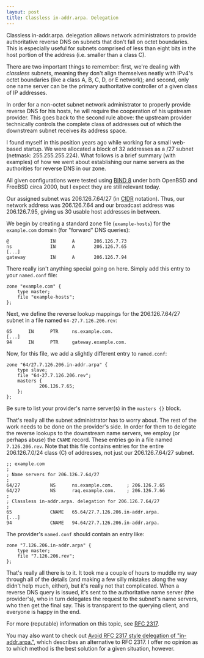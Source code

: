 ```yaml
---
layout: post
title: Classless in-addr.arpa. Delegation
---
```


Classless in-addr.arpa. delegation allows network administrators to provide
authoritative reverse DNS on subnets that don't fall on octet boundaries.
This is especially useful for subnets comprised of less than eight bits in the
host portion of the address (i.e. smaller than a class C).

There are two important things to remember: first, we're dealing with
*classless* subnets, meaning they don't align themselves neatly with IPv4's
octet boundaries (like a class A, B, C, D, or E network); and second, only one
name server can be the primary authoritative controller of a given class of IP
addresses.

In order for a non-octet subnet network administrator to properly provide
reverse DNS for his hosts, he will require the cooperation of his upstream
provider.  This goes back to the second rule above: the upstream provider
technically controls the complete class of addresses out of which the
downstream subnet receives its address space.

I found myself in this position years ago while working for a small web-based
startup.  We were allocated a block of 32 addresses as a /27 subnet (netmask:
255.255.255.224).  What follows is a brief summary (with examples) of how we
went about establishing our name servers as the authorities for reverse DNS in
our zone.

All given configurations were tested using [BIND 8][bind] under both OpenBSD
and FreeBSD circa 2000, but I expect they are still relevant today.

Our assigned subnet was 206.126.7.64/27 (in [CIDR][] notation).  Thus, our
network address was 206.126.7.64 and our broadcast address was 206.126.7.95,
giving us 30 usable host addresses in between. 

We begin by creating a standard zone file (`example-hosts`) for the
`example.com` domain (for "forward" DNS queries):

    @               IN      A       206.126.7.73
    ns              IN      A       206.126.7.65
    [...]
    gateway         IN      A       206.126.7.94

There really isn't anything special going on here.  Simply add this entry to
your `named.conf` file:

    zone "example.com" {
        type master;
        file "example-hosts";
    };

Next, we define the reverse lookup mappings for the 206.126.7.64/27 subnet in
a file named `64-27.7.126.206.rev`:

    65      IN      PTR     ns.example.com.
    [...]
    94      IN      PTR     gateway.example.com.

Now, for this file, we add a slightly different entry to `named.conf`:

    zone "64/27.7.126.206.in-addr.arpa" {
        type slave;     
        file "64-27.7.126.206.rev";
        masters {
                206.126.7.65;
        };
    };

Be sure to list your provider's name server(s) in the `masters {}` block. 

That's really all the subnet administrator has to worry about.  The rest of
the work needs to be done on the provider's side.  In order for them to
delegate the reverse lookups to the downstream name servers, we employ (or
perhaps abuse) the `CNAME` record. These entries go in a file named
`7.126.206.rev`.  Note that this file contains entries for the entire
206.126.7.0/24 class (C) of addresses, not just our 206.126.7.64/27 subnet.

    ;; example.com
    ;
    ; Name servers for 206.126.7.64/27
    ;
    64/27           NS      ns.example.com.     ; 206.126.7.65
    64/27           NS      raq.example.com.    ; 206.126.7.66
    ;
    ; Classless in-addr.arpa. delegation for 206.126.7.64/27
    ;
    65              CNAME   65.64/27.7.126.206.in-addr.arpa.
    [...]
    94              CNAME   94.64/27.7.126.206.in-addr.arpa.

The provider's `named.conf` should contain an entry like:

    zone "7.126.206.in-addr.arpa" {
        type master;
        file "7.126.206.rev";
    };

That's really all there is to it.  It took me a couple of hours to muddle my
way through all of the details (and making a few silly mistakes along the way
didn't help much, either), but it's really not that complicated.  When a
reverse DNS query is issued, it's sent to the authoritative name server (the
provider's), who in turn delegates the request to the subnet's name servers,
who then get the final say.  This is transparent to the querying client, and
everyone is happy in the end. 

For more (reputable) information on this topic, see [RFC 2317][rfc2317].

You may also want to check out [Avoid RFC 2317 style delegation of
"in-addr.arpa."](http://homepages.tesco.net/J.deBoynePollard/FGA/avoid-rfc-2317-delegation.html), which describes an alternative to RFC 2317.  I offer no
opinion as to which method is the best solution for a given situation,
however.

[bind]: https://www.isc.org/software/bind
[cidr]: http://en.wikipedia.org/wiki/Classless_Inter-Domain_Routing
[rfc2317]: http://tools.ietf.org/html/rfc2317
